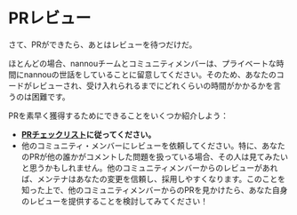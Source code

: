 <!-- # PR Reviews -->
# PRレビュー

<!-- Now that you have made your PR it is time to wait for a review. -->
さて、PRができたら、あとはレビューを待つだけだ。

<!-- Keep in mind that for the most part, the nannou team and community members take care of nannou in their personal time. As a result, it's difficult to say how long it will take before your code is reviewed and accepted. -->
ほとんどの場合、nannouチームとコミュニティメンバーは、プライベートな時間にnannouの世話をしていることに留意してください。そのため、あなたのコードがレビューされ、受け入れられるまでにどれくらいの時間がかかるかを言うのは困難です。

<!-- Here are some things you can do to help land your PR quickly: -->
PRを素早く獲得するためにできることをいくつか紹介しよう：

<!-- - **Follow the [PR Checklist](./pr-checklist.md)**.
- **Request a review** from another community member. In particular, if your PR addresses an issue that someone else has commented on, they might be interested in taking a look. Reviews from other community members will make it much easier for the maintainers to trust and land your changes. Knowing this, if you see a PR from another community member, you might consider offering your own review! -->
- **[PRチェックリスト](./pr-checklist.md)に従ってください。**
- 他のコミュニティ・メンバーにレビューを依頼してください。特に、あなたのPRが他の誰かがコメントした問題を扱っている場合、その人は見てみたいと思うかもしれません。他のコミュニティメンバーからのレビューがあれば、メンテナはあなたの変更を信頼し、採用しやすくなります。このことを知った上で、他のコミュニティメンバーからのPRを見かけたら、あなた自身のレビューを提供することを検討してみてください！
